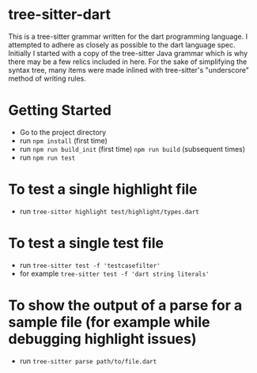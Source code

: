 # tree-sitter-dart
This is a tree-sitter grammar written for the dart programming language. I attempted to adhere as closely as possible to the dart language spec. Initially I started with a copy of the tree-sitter Java grammar which is why there may be a few relics included in here. For the sake of simplifying the syntax tree, many items were made inlined with tree-sitter's "underscore" method of writing rules.

# Getting Started
- Go to the project directory
- run `npm install` (first time)
- run `npm run build_init` (first time) `npm run build` (subsequent times)
- run `npm run test`

# To test a single highlight file
- run `tree-sitter highlight test/highlight/types.dart`

# To test a single test file
- run `tree-sitter test -f 'testcasefilter'`
- for example `tree-sitter test -f 'dart string literals'`

# To show the output of a parse for a sample file (for example while debugging highlight issues)
- run `tree-sitter parse path/to/file.dart`